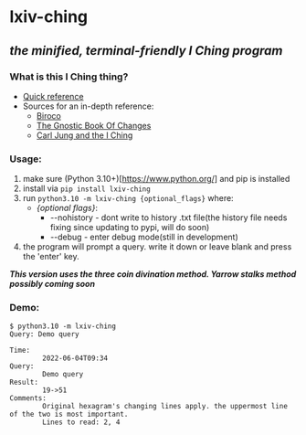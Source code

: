 # __lxiv-ching__
## _the minified, terminal-friendly I Ching program_

### What is this I Ching thing?
* [Quick reference](https://en.wikipedia.org/wiki/I_Ching)
* Sources for an in-depth reference:
  * [Biroco](https://www.biroco.com/yijing/index.htm)
  * [The Gnostic Book Of Changes](https://www.jamesdekorne.com/GBCh/GBCh.htm)
  * [Carl Jung and the I Ching](https://carl-jung.net/iching.html)


### Usage:
1. make sure (Python 3.10+)[https://www.python.org/] and pip is installed
2. install via `pip install lxiv-ching`
3. run `python3.10 -m lxiv-ching {optional_flags}` where:
   * _{optional flags}_:
      * --nohistory - dont write to history .txt file(the history file needs fixing since updating to pypi, will do soon)
      * --debug - enter debug mode(still in development)
4. the program will prompt a query. write it down or leave blank and press the 'enter' key.

*__This version uses the three coin divination method. Yarrow stalks method possibly coming soon__* 

### Demo:
```
$ python3.10 -m lxiv-ching
Query: Demo query

Time:
        2022-06-04T09:34
Query: 
        Demo query
Result:
        19->51
Comments:
        Original hexagram's changing lines apply. the uppermost line of the two is most important.
        Lines to read: 2, 4
```


